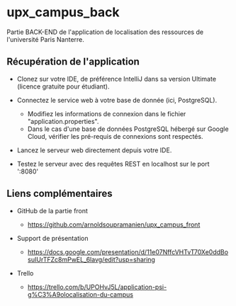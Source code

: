 # upx_campus_back
Partie BACK-END de l'application de localisation des ressources de l'université Paris Nanterre.

## Récupération de l'application
- Clonez sur votre IDE, de préférence IntelliJ dans sa version Ultimate (licence gratuite pour étudiant).
- Connectez le service web à votre base de donnée (ici, PostgreSQL).
  - Modifiez les informations de connexion dans le fichier "application.properties".
  - Dans le cas d'une base de données PostgreSQL hébergé sur Google Cloud, vérifier les pré-requis de connexions sont respectés.

- Lancez le serveur web directement depuis votre IDE.

- Testez le serveur avec des requêtes REST en localhost sur le port ':8080'

## Liens complémentaires
- GitHub de la partie front
  - https://github.com/arnoldsoupramanien/upx_campus_front

- Support de présentation
  - https://docs.google.com/presentation/d/11e07NffcVHTvT70Xe0ddBosuIUrTFZc8mPwEL_6lavg/edit?usp=sharing
 
- Trello
  - https://trello.com/b/UPOHvJ5L/application-psi-g%C3%A9olocalisation-du-campus
